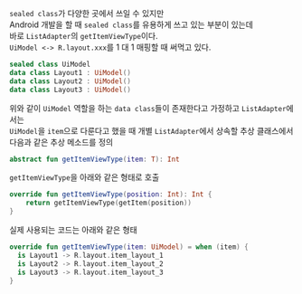 `sealed class`가 다양한 곳에서 쓰일 수 있지만<br>
Android 개발을 할 때 `sealed class`를 유용하게 쓰고 있는 부분이 있는데<br>
바로 `ListAdapter`의 `getItemViewType`이다.<br>
`UiModel <-> R.layout.xxx`를 1 대 1 매핑할 때 써먹고 있다.

```kotlin
sealed class UiModel
data class Layout1 : UiModel()
data class Layout2 : UiModel()
data class Layout3 : UiModel()
```
위와 같이 `UiModel` 역할을 하는 `data class`들이 존재한다고 가정하고 `ListAdapter`에서는<br>
`UiModel`을 `item`으로 다룬다고 했을 때 개별 `ListAdapter`에서 상속할 추상 클래스에서 다음과 같은 추상 메소드를 정의
```kotlin
abstract fun getItemViewType(item: T): Int
```
`getItemViewType`을 아래와 같은 형태로 호출
```kotlin
override fun getItemViewType(position: Int): Int {
    return getItemViewType(getItem(position))
}
```
실제 사용되는 코드는 아래와 같은 형태
```kotlin
override fun getItemViewType(item: UiModel) = when (item) {
  is Layout1 -> R.layout.item_layout_1
  is Layout2 -> R.layout.item_layout_2
  is Layout3 -> R.layout.item_layout_3
}
```
